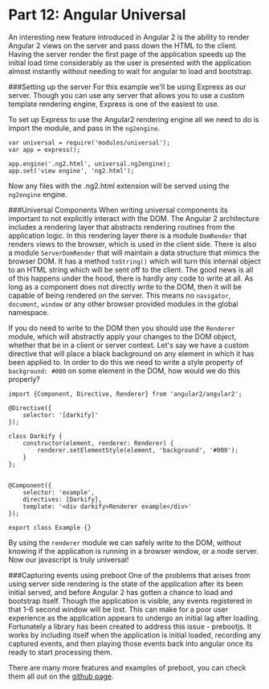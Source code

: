 # Part 12: Angular Universal #

An interesting new feature introduced in Angular 2 is the ability to render Angular 2 views on the server and pass down the HTML to the client. Having the server render the first page of the application speeds up the initial load time considerably as the user is presented with the application almost instantly without needing to wait for angular to load and bootstrap. 

###Setting up the server
For this example we'll be using Express as our server. Though you can use any server that allows you to use a custom template rendering engine, Express is one of the easiest to use. 

To set up Express to use the Angular2 rendering engine all we need to do is import the module, and pass in the `ng2engine`.

```
var universal = require('modules/universal');
var app = express();

app.engine('.ng2.html', universal.ng2engine);
app.set('view engine', 'ng2.html');
```

Now any files with the .ng2.html extension will be served using the `ng2engine` engine. 


###Universal Components
When writing universal components its important to not explicitly interact with the DOM. The Angular 2 architecture includes a rendering layer that abstracts rendering routines from the application logic. In this rendering layer there is a module `DomRender` that renders views to the browser, which is used in the client side. There is also a module `ServerDomRender` that will maintain a data structure that mimics the browser DOM. It has a method `toString()` which will turn this internal object to an HTML string which will be sent off to the client. The good news is all of this happens under the hood, there is hardly any code to write at all. As long as a component does not directly write to the DOM, then it will be capable of being rendered on the server. This means no `navigator`, `document`, `window` or any other browser provided modules in the global namespace. 

If you do need to write to the DOM then you should use the `Renderer` module, which will abstractly apply your changes to the DOM object, whether that be in a client or server context. Let's say we have a custom directive that will place a black background on any element in which it has been applied to. In order to do this we need to write a style property of `background: #000` on some element in the DOM, how would we do this properly?

```
import {Component, Directive, Renderer} from 'angular2/angular2';

@Directive({
    selector: '[darkify]'
});

class Darkify {
    constructor(element, renderer: Renderer) {
        renderer.setElementStyle(element, 'background', '#000');
    }
};


@Component({
    selector: 'example',
    directives: [Darkify],
    template: '<div darkify>Renderer example</div>'
});

export class Example {}
```

By using the `renderer` module we can safely write to the DOM, without knowing if the application is running in a browser window, or a node server. Now our javascript is truly universal!

###Capturing events using preboot
One of the problems that arises from using server side rendering is the state of the application after its been initial served, and before Angular 2 has gotten a chance to load and bootstrap itself. Though the application is visible, any events registered in that 1-6 second window will be lost. This can make for a poor user experience as the application appears to undergo an initial lag after loading. Fortunately a library has been created to address this issue - prebootjs. It works by including itself when the application is initial loaded, recording any captured events, and then playing those events back into angular once its ready to start processing them. 

There are many more features and examples of preboot, you can check them all out on the [github page](https://github.com/angular/universal/tree/master/modules/preboot).